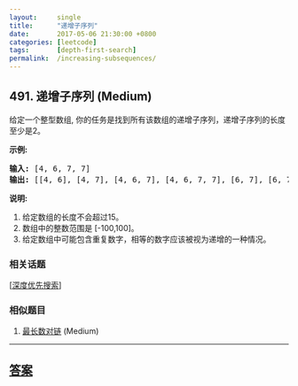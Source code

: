```yaml
---
layout:     single
title:      "递增子序列"
date:       2017-05-06 21:30:00 +0800
categories: [leetcode]
tags:       [depth-first-search]
permalink:  /increasing-subsequences/
---
```


## 491. 递增子序列 (Medium)

<p>给定一个整型数组, 你的任务是找到所有该数组的递增子序列，递增子序列的长度至少是2。</p>

<p><strong>示例:</strong></p>

<pre>
<strong>输入:</strong> [4, 6, 7, 7]
<strong>输出:</strong> [[4, 6], [4, 7], [4, 6, 7], [4, 6, 7, 7], [6, 7], [6, 7, 7], [7,7], [4,7,7]]</pre>

<p><strong>说明:</strong></p>

<ol>
	<li>给定数组的长度不会超过15。</li>
	<li>数组中的整数范围是&nbsp;[-100,100]。</li>
	<li>给定数组中可能包含重复数字，相等的数字应该被视为递增的一种情况。</li>
</ol>

### 相关话题
  [[深度优先搜索](https://github.com/openset/leetcode/tree/master/tag/depth-first-search/README.md)]

### 相似题目
  1. [最长数对链](/maximum-length-of-pair-chain) (Medium)

---

## [答案](https://github.com/openset/leetcode/tree/master/problems/increasing-subsequences)
